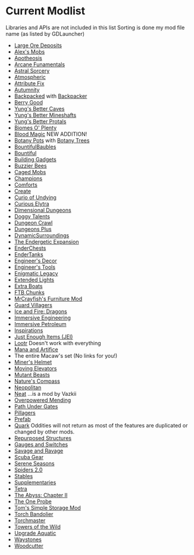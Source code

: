 # Current Modlist

Libraries and APIs are not included in this list
Sorting is done my mod file name (as listed by GDLauncher)

- [Large Ore Deposits](https://www.curseforge.com/minecraft/mc-mods/large-ore-deposits)
- [Alex's Mobs](https://www.curseforge.com/minecraft/mc-mods/alexs-mobs)
- [Apotheosis](https://www.curseforge.com/minecraft/mc-mods/apotheosis)
- [Arcane Funamentals]()
- [Astral Sorcery](https://www.curseforge.com/minecraft/mc-mods/astral-sorcery)
- [Atmospheric](https://www.curseforge.com/minecraft/mc-mods/atmospheric)
- [Attribute Fix](https://www.curseforge.com/minecraft/mc-mods/attributefix)
- [Autumnity](https://www.curseforge.com/minecraft/mc-mods/autumnity)
- [Backpacked](https://www.curseforge.com/minecraft/mc-mods/backpacked) with [Backpacker](https://www.curseforge.com/minecraft/mc-mods/backpacker)
- [Berry Good](https://www.curseforge.com/minecraft/mc-mods/berry-good)
- [Yung's Better Caves](https://www.curseforge.com/minecraft/mc-mods/yungs-better-caves)
- [Yung's Better Mineshafts](https://www.curseforge.com/minecraft/mc-mods/yungs-better-mineshafts-forge)
- [Yung's Better Protals](https://www.curseforge.com/minecraft/mc-mods/yungs-better-portals)
- [Biomes O' Plenty](https://www.curseforge.com/minecraft/mc-mods/biomes-o-plenty)
- [Blood Magic](https://www.curseforge.com/minecraft/mc-mods/blood-magic) NEW ADDITION!
- [Botany Pots](https://www.curseforge.com/minecraft/mc-mods/botany-pots) with [Botany Trees](https://www.curseforge.com/minecraft/mc-mods/botany-trees)
- [BountifulBaubles](https://www.curseforge.com/minecraft/mc-mods/bountifulbaubles)
- [Bountiful](https://www.curseforge.com/minecraft/mc-mods/bountiful)
- [Building Gadgets](https://www.curseforge.com/minecraft/mc-mods/building-gadgets)
- [Buzzier Bees](https://www.curseforge.com/minecraft/mc-mods/buzzier-bees)
- [Caged Mobs](https://www.curseforge.com/minecraft/mc-mods/caged-mobs)
- [Champions](https://www.curseforge.com/minecraft/mc-mods/champions)
- [Comforts](https://www.curseforge.com/minecraft/mc-mods/comforts)
- [Create](https://www.curseforge.com/minecraft/mc-mods/create)
- [Curio of Undying](https://www.curseforge.com/minecraft/mc-mods/curio-of-undying)
- [Curious Elytra](https://www.curseforge.com/minecraft/mc-mods/curious-elytra)
- [Dimensional Dungeons](https://www.curseforge.com/minecraft/mc-mods/dimensional-dungeons)
- [Doggy Talents](https://www.curseforge.com/minecraft/mc-mods/doggy-talents)
- [Dungeon Crawl](https://www.curseforge.com/minecraft/mc-mods/dungeon-crawl)
- [Dungeons Plus](https://www.curseforge.com/minecraft/mc-mods/dungeons-plus)
- [DynamicSurroundings](https://www.curseforge.com/minecraft/mc-mods/dynamic-surroundings)
- [The Endergetic Expansion](https://www.curseforge.com/minecraft/mc-mods/endergetic)
- [EnderChests](https://www.curseforge.com/minecraft/mc-mods/enderchests)
- [EnderTanks](https://www.curseforge.com/minecraft/mc-mods/endertanks)
- [Engineer's Decor](https://www.curseforge.com/minecraft/mc-mods/engineers-decor)
- [Engineer's Tools](https://www.curseforge.com/minecraft/mc-mods/engineers-tools)
- [Enigmatic Legacy](https://www.curseforge.com/minecraft/mc-mods/enigmatic-legacy)
- [Extended Lights](https://www.curseforge.com/minecraft/mc-mods/extended-lights-mod)
- [Extra Boats](https://www.curseforge.com/minecraft/mc-mods/extra-boats)
- [FTB Chunks](https://www.curseforge.com/minecraft/mc-mods/ftb-chunks)
- [MrCrayfish's Furniture Mod](https://www.curseforge.com/minecraft/mc-mods/mrcrayfish-furniture-mod)
- [Guard Villagers](https://www.curseforge.com/minecraft/mc-mods/guard-villagers)
- [Ice and Fire: Dragons](https://www.curseforge.com/minecraft/mc-mods/ice-and-fire-dragons)
- [Immersive Engineering](https://www.curseforge.com/minecraft/mc-mods/immersive-engineering)
- [Immersive Petroleum](https://www.curseforge.com/minecraft/mc-mods/immersive-petroleum)
- [Inspirations](https://www.curseforge.com/minecraft/mc-mods/inspirations)
- [Just Enough Items (JEI)](https://www.curseforge.com/minecraft/mc-mods/jei)
- [Lootr](https://www.curseforge.com/minecraft/mc-mods/lootr) Doesn't work with everything
- [Mana and Artifice](https://www.curseforge.com/minecraft/mc-mods/mana-and-artifice)
- The entire Macaw's set (No links for you!)
- [Miner's Helmet](https://www.curseforge.com/minecraft/mc-mods/miners-helmet)
- [Moving Elevators](https://www.curseforge.com/minecraft/mc-mods/moving-elevators)
- [Mutant Beasts](https://www.curseforge.com/minecraft/mc-mods/mutant-beasts)
- [Nature's Compass](https://www.curseforge.com/minecraft/mc-mods/natures-compass)
- [Neopolitan](https://www.curseforge.com/minecraft/mc-mods/neapolitan)
- [Neat](https://www.curseforge.com/minecraft/mc-mods/neat) ...is a mod by Vazkii
- [Overpowered Mending](https://www.curseforge.com/minecraft/mc-mods/overpowered-mending)
- [Path Under Gates](https://www.curseforge.com/minecraft/mc-mods/path-under-gates)
- [Pillagers](https://www.curseforge.com/minecraft/mc-mods/pillagers)
- [Prefab](https://www.curseforge.com/minecraft/mc-mods/prefab)
- [Quark](https://www.curseforge.com/minecraft/mc-mods/quark) Oddities will not return as most of the features are duplicated or changed by other mods.
- [Repurposed Structures](https://www.curseforge.com/minecraft/mc-mods/repurposed-structures)
- [Gauges and Switches](https://www.curseforge.com/minecraft/mc-mods/redstone-gauges-and-switches)
- [Savage and Ravage](https://www.curseforge.com/minecraft/mc-mods/savage-and-ravage)
- [Scuba Gear](https://www.curseforge.com/minecraft/mc-mods/scuba-gear)
- [Serene Seasons](https://www.curseforge.com/minecraft/mc-mods/serene-seasons)
- [Spiders 2.0](https://www.curseforge.com/minecraft/mc-mods/spiders-2-0)
- [Stables](https://www.curseforge.com/minecraft/mc-mods/stables)
- [Supplementaries](https://www.curseforge.com/minecraft/mc-mods/supplementaries)
- [Tetra](https://www.curseforge.com/minecraft/mc-mods/tetra)
- [The Abyss: Chapter II](https://www.curseforge.com/minecraft/mc-mods/the-abyss-chapter-ii)
- [The One Probe](https://www.curseforge.com/minecraft/mc-mods/the-one-probe)
- [Tom's Simple Storage Mod](https://www.curseforge.com/minecraft/mc-mods/toms-storage)
- [Torch Bandolier](https://www.curseforge.com/minecraft/mc-mods/torch-bandolier)
- [Torchmaster](https://www.curseforge.com/minecraft/mc-mods/torchmaster)
- [Towers of the Wild](https://www.curseforge.com/minecraft/mc-mods/towers-of-the-wild)
- [Upgrade Aquatic](https://www.curseforge.com/minecraft/mc-mods/upgrade-aquatic)
- [Waystones](https://www.curseforge.com/minecraft/mc-mods/waystones)
- [Woodcutter](https://www.curseforge.com/minecraft/mc-mods/woodcutter-forge)
